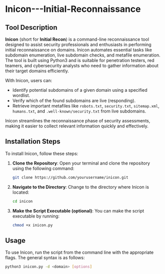 # Inicon---Initial-Reconnaissance

## Tool Description

**Inicon** (short for **Initial Recon**) is a command-line reconnaissance tool designed to assist security professionals and enthusiasts in performing initial reconnaissance on domains. Inicon automates essential tasks like subdomain enumeration, live subdomain checks, and metafile enumeration. The tool is built using Python3 and is suitable for penetration testers, red teamers, and cybersecurity analysts who need to gather information about their target domains efficiently.

With Inicon, users can:
- Identify potential subdomains of a given domain using a specified wordlist.
- Verify which of the found subdomains are live (responding).
- Retrieve important metafiles like `robots.txt`, `security.txt`, `sitemap.xml`, `humans.txt`, and `.well-known/security.txt` from live subdomains.

Inicon streamlines the reconnaissance phase of security assessments, making it easier to collect relevant information quickly and effectively.

## Installation Steps

To install Inicon, follow these steps:

1. **Clone the Repository**:
   Open your terminal and clone the repository using the following command:
   ```bash
   git clone https://github.com/yourusername/inicon.git
2. **Navigate to the Directory**: Change to the directory where Inicon is located:
    ```bash
   cd inicon
3. **Make the Script Executable (optional)**: You can make the script executable by running:
   ```bash
   chmod +x inicon.py
## Usage

To use Inicon, run the script from the command line with the appropriate flags. The general syntax is as follows:
```bash
python3 inicon.py -d <domain> [options]



   
